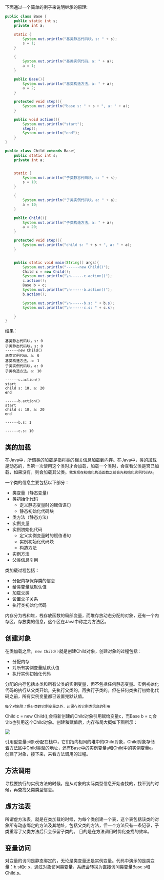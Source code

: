 下面通过一个简单的例子来说明继承的原理:
```java
public class Base {
    public static int s;
    private int a;

    static {
        System.out.println("基类静态代码块，s: " + s);
        s = 1;
    }

    {
        System.out.println("基类实例代码，a: " + a);
        a = 1;
    }

    public Base(){
        System.out.println("基类构造方法，a: " + a);
        a = 2;
    }

    protected void step(){
        System.out.println("base s: " + s + ", a: " + a);
    }

    public void action(){
        System.out.println("start");
        step();
        System.out.println("end");
    }
}

```

```java
public class Child extends Base{
    public static int s;
    private int a;


    static {
        System.out.println("子类静态代码块，s: " + s);
        s = 10;
    }

    {
        System.out.println("子类实例代码块，a: " + a);
        a = 10;
    }

    public Child(){
        System.out.println("子类构造方法，a: " + a);
        a = 20;
    }

    protected void step(){
        System.out.println("child s: " + s + ", a: " + a);
    }


    public static void main(String[] args){
        System.out.println("------new Child()");
        Child c = new Child();
        System.out.println("\n------c.action()");
        c.action();
        Base b = c;
        System.out.println("\n------b.action()");
        b.action();

        System.out.println("\n------b.s: " + b.s);
        System.out.println("\n------c.s: " + c.s);

    }
}

```

结果：
```
基类静态代码块，s: 0
子类静态代码块，s: 0
------new Child()
基类实例代码，a: 0
基类构造方法，a: 1
子类实例代码块，a: 0
子类构造方法，a: 10

------c.action()
start
child s: 10, a: 20
end

------b.action()
start
child s: 10, a: 20
end

------b.s: 1

------c.s: 10
```

类的加载
------------
在Java中，所谓类的加载是指将类的相关信息加载到内存。在Java中，类的加载是动态的，当第一次使用这个类时才会加载，加载一个类时，会查看父类是否已加载，如果没有，则会加载其父类。`我发现在初始化构造函数之前会先初始化实例代码块`。

一个类的信息主要包括以下部分：
* 类变量（静态变量）
* 类初始化代码
  * 定义静态变量时的赋值语句
  * 静态初始化代码块
* 类方法（静态方法）
* 实例变量
* 实例初始化代码
  * 定义实例变量时的赋值语句
  * 实例初始化代码块
  * 构造方法
* 实例方法
* 父类信息引用

类加载过程包括：
* 分配内存保存类的信息
* 给类变量赋默认值
* 加载父类
* 设置父子关系
* 执行类初始化代码

内存分为栈和堆，栈存放函数的局部变量，而堆存放动态分配的对象，还有一个内存区，存放类的信息，这个区在Java中称之为方法区。

创建对象
-------
在类加载之后，`new Child()`就是创建Child对象，创建对象的过程包括：
* 分配内存
* 对所有实例变量赋默认值
* 执行实例初始化代码

分配的内存包括本类和所有父类的实例变量，但不包括任何静态变量。实例初始化代码的执行从父类开始，先执行父类的，再执行子类的。但在任何类执行初始化代码之前，所有实例变量都已设置完默认值。

`每个对象除了保存类的实例变量之外，还保存着实例类信息的引用`

Child c = new Child();会将新创建的Child对象引用赋给变量c，而Base b = c;会让b也引用这个Child对象。创建和赋值后，内存布局大概如下图所示：

![](http://o90jubpdi.bkt.clouddn.com/Child%E5%86%85%E5%AD%98%E5%88%86%E9%85%8D.jpg)

引用型变量c和b分配在栈中，它们指向相同的堆中的Child对象，Child对象存储着方法区中Child类型的地址，还有Base中的实例变量a和Child中的实例变量a。创建了对象，接下来，来看方法调用的过程。

方法调用
-------
寻找要执行的实例方法的时候，是从对象的实际类型信息开始查找的，找不到的时候，再查找父类类型信息。

虚方法表
-------
所谓虚方法表，就是在类加载的时候，为每个类创建一个表，这个表包括该类的对象所有动态绑定的方法及其地址，包括父类的方法，但一个方法只有一条记录，子类重写了父类方法后只会保留子类的。
目的是在方法调用时优化查找的效率。

变量访问
-------
对变量的访问是静态绑定的，无论是类变量还是实例变量。代码中演示的是类变量：b.s和c.s，通过对象访问类变量，系统会转换为直接访问类变量Base.s和Child.s。
